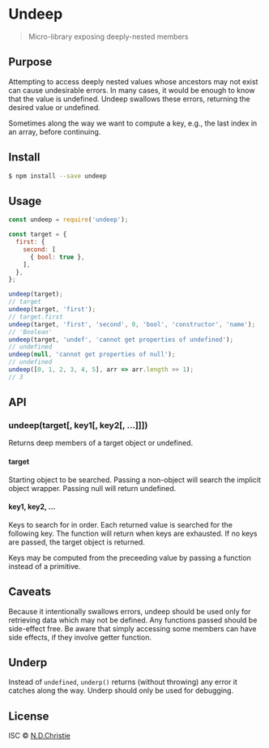 # Undeep

> Micro-library exposing deeply-nested members

## Purpose

Attempting to access deeply nested values whose ancestors may not exist can cause undesirable errors.  In many cases, it would be enough to know that the value is undefined.  Undeep swallows these errors, returning the desired value or undefined.

Sometimes along the way we want to compute a key, e.g., the last index in an array, before continuing.

## Install

``` bash
$ npm install --save undeep
```


## Usage

``` js
const undeep = require('undeep');

const target = {
  first: {
    second: [
      { bool: true },
    ],
  },
};

undeep(target);
// target
undeep(target, 'first');
// target.first
undeep(target, 'first', 'second', 0, 'bool', 'constructor', 'name');
// 'Boolean'
undeep(target, 'undef', 'cannot get properties of undefined');
// undefined
undeep(null, 'cannot get properties of null');
// undefined
undeep([0, 1, 2, 3, 4, 5], arr => arr.length >> 1);
// 3
```


## API

### undeep(target[, key1[, key2[, ...]]])

Returns deep members of a target object or undefined.

#### target

Starting object to be searched.  Passing a non-object will search the implicit object wrapper.  Passing null will return undefined.

#### key1, key2, ...

Keys to search for in order.  Each returned value is searched for the following key. The function will return when keys are exhausted.  If no keys are passed, the target object is returned.

Keys may be computed from the preceeding value by passing a function instead of a primitive.

## Caveats

Because it intentionally swallows errors, undeep should be used only for retrieving data which may not be defined.  Any functions passed should be side-effect free.  Be aware that simply accessing some members can have side effects, if they involve getter function.

## Underp

Instead of ```undefined```, ```underp()``` returns (without throwing) any error it catches along the way.  Underp should only be used for debugging.

## License

ISC © [N.D.Christie](https://github.com/ndchristie)
